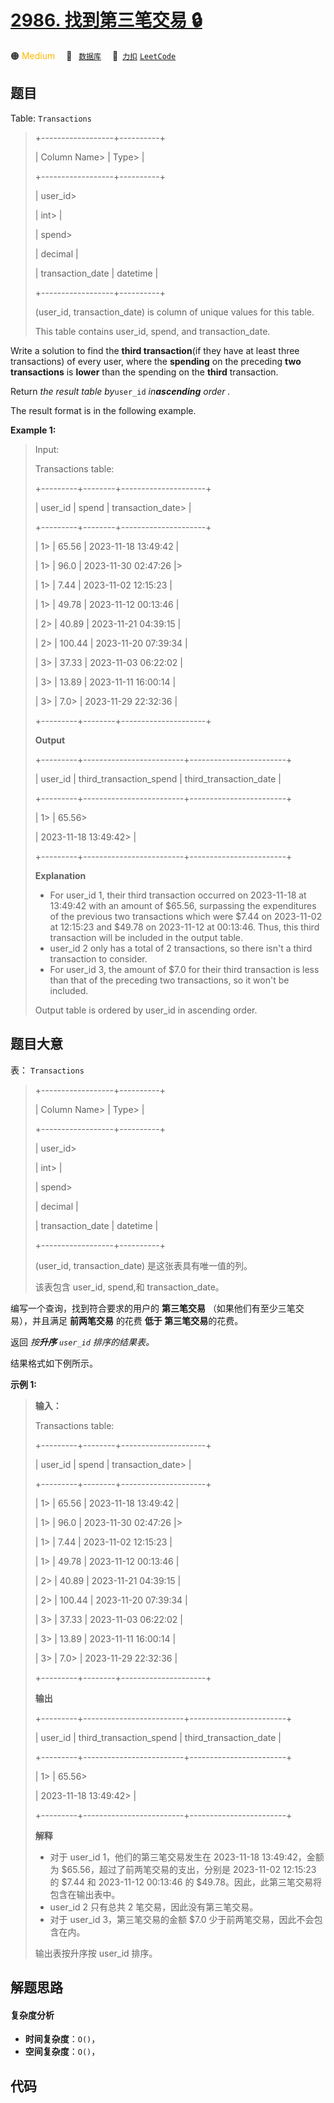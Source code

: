 # [2986. 找到第三笔交易 🔒](https://2xiao.github.io/leetcode-js/problem/2986.html)

🟠 <font color=#ffb800>Medium</font>&emsp; 🔖&ensp; [`数据库`](/tag/database.md)&emsp; 🔗&ensp;[`力扣`](https://leetcode.cn/problems/find-third-transaction) [`LeetCode`](https://leetcode.com/problems/find-third-transaction)

## 题目

Table: `Transactions`

> 
> 
> 
> 
> 
> +------------------+----------+
> 
> | Column Name> 
>   | Type> 
>  |
> 
> +------------------+----------+
> 
> | user_id> 
> > 
>   | int> 
>   |
> 
> | spend> 
> > 
> > 
> | decimal  |
> 
> | transaction_date | datetime |
> 
> +------------------+----------+
> 
> (user_id, transaction_date) is column of unique values for this table.
> 
> This table contains user_id, spend, and transaction_date.
> 
> 

Write a solution to find the **third transaction**(if they have at least three
transactions) of every user, where the **spending** on the preceding **two
transactions** is **lower** than the spending on the **third** transaction.

Return _the result table by_`user_id` _in**ascending** order_ _._

The result format is in the following example.



**Example 1:**

> Input: 
> 
> Transactions table:
> 
> +---------+--------+---------------------+
> 
> | user_id | spend  | transaction_date> 
> | 
> 
> +---------+--------+---------------------+
> 
> | 1> 
>    | 65.56  | 2023-11-18 13:49:42 | 
> 
> | 1> 
>    | 96.0   | 2023-11-30 02:47:26 |> 
>  
> 
> | 1> 
>    | 7.44   | 2023-11-02 12:15:23 | 
> 
> | 1> 
>    | 49.78  | 2023-11-12 00:13:46 | 
> 
> | 2> 
>    | 40.89  | 2023-11-21 04:39:15 |  
> 
> | 2> 
>    | 100.44 | 2023-11-20 07:39:34 | 
> 
> | 3> 
>    | 37.33  | 2023-11-03 06:22:02 | 
> 
> | 3> 
>    | 13.89  | 2023-11-11 16:00:14 | 
> 
> | 3> 
>    | 7.0> 
> | 2023-11-29 22:32:36 | 
> 
> +---------+--------+---------------------+
> 
> **Output**
> 
> +---------+-------------------------+------------------------+
> 
> | user_id | third_transaction_spend | third_transaction_date | 
> 
> +---------+-------------------------+------------------------+
> 
> | 1> 
>    | 65.56> 
> > 
> > 
> > 
>    | 2023-11-18 13:49:42> 
> |  
> 
> +---------+-------------------------+------------------------+
> 
> **Explanation**
> - For user_id 1, their third transaction occurred on 2023-11-18 at 13:49:42 with an amount of $65.56, surpassing the expenditures of the previous two transactions which were $7.44 on 2023-11-02 at 12:15:23 and $49.78 on 2023-11-12 at 00:13:46. Thus, this third transaction will be included in the output table.
> - user_id 2 only has a total of 2 transactions, so there isn't a third transaction to consider.
> - For user_id 3, the amount of $7.0 for their third transaction is less than that of the preceding two transactions, so it won't be included.
> 
> Output table is ordered by user_id in ascending order.
> 
> 
> 
> 


## 题目大意

表： `Transactions`

> 
> 
> 
> 
> 
> +------------------+----------+
> 
> | Column Name> 
>   | Type> 
>  |
> 
> +------------------+----------+
> 
> | user_id> 
> > 
>   | int> 
>   |
> 
> | spend> 
> > 
> > 
> | decimal  |
> 
> | transaction_date | datetime |
> 
> +------------------+----------+
> 
> (user_id, transaction_date) 是这张表具有唯一值的列。
> 
> 该表包含 user_id, spend,和 transaction_date。
> 
> 

编写一个查询，找到符合要求的用户的 **第三笔交易** （如果他们有至少三笔交易），并且满足 **前两笔交易** 的花费 **低于  第三笔交易**的花费。

返回 _按**升序**  `user_id` 排序的结果表。_

结果格式如下例所示。



**示例 1:**

> 
> 
> 
> 
> 
> **输入：**
> 
> Transactions table:
> 
> +---------+--------+---------------------+
> 
> | user_id | spend  | transaction_date> 
> | 
> 
> +---------+--------+---------------------+
> 
> | 1> 
>    | 65.56  | 2023-11-18 13:49:42 | 
> 
> | 1> 
>    | 96.0   | 2023-11-30 02:47:26 |> 
>  
> 
> | 1> 
>    | 7.44   | 2023-11-02 12:15:23 | 
> 
> | 1> 
>    | 49.78  | 2023-11-12 00:13:46 | 
> 
> | 2> 
>    | 40.89  | 2023-11-21 04:39:15 |  
> 
> | 2> 
>    | 100.44 | 2023-11-20 07:39:34 | 
> 
> | 3> 
>    | 37.33  | 2023-11-03 06:22:02 | 
> 
> | 3> 
>    | 13.89  | 2023-11-11 16:00:14 | 
> 
> | 3> 
>    | 7.0> 
> | 2023-11-29 22:32:36 | 
> 
> +---------+--------+---------------------+
> 
> **输出**
> 
> +---------+-------------------------+------------------------+
> 
> | user_id | third_transaction_spend | third_transaction_date | 
> 
> +---------+-------------------------+------------------------+
> 
> | 1> 
>    | 65.56> 
> > 
> > 
> > 
>    | 2023-11-18 13:49:42> 
> |  
> 
> +---------+-------------------------+------------------------+
> 
> **解释**
> - 对于 user_id 1，他们的第三笔交易发生在 2023-11-18 13:49:42，金额为 $65.56，超过了前两笔交易的支出，分别是 2023-11-02 12:15:23 的 $7.44 和 2023-11-12 00:13:46 的 $49.78。因此，此第三笔交易将包含在输出表中。
> - user_id 2 只有总共 2 笔交易，因此没有第三笔交易。
> - 对于 user_id 3，第三笔交易的金额 $7.0 少于前两笔交易，因此不会包含在内。
> 
> 输出表按升序按 user_id 排序。
> 
> 
> 
> 


## 解题思路

#### 复杂度分析

- **时间复杂度**：`O()`，
- **空间复杂度**：`O()`，

## 代码

```javascript

```
